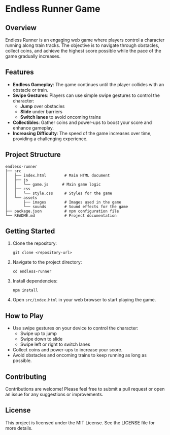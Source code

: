 # Endless Runner Game

## Overview
Endless Runner is an engaging web game where players control a character running along train tracks. The objective is to navigate through obstacles, collect coins, and achieve the highest score possible while the pace of the game gradually increases.

## Features
- **Endless Gameplay**: The game continues until the player collides with an obstacle or train.
- **Swipe Gestures**: Players can use simple swipe gestures to control the character:
  - **Jump** over obstacles
  - **Slide** under barriers
  - **Switch lanes** to avoid oncoming trains
- **Collectibles**: Gather coins and power-ups to boost your score and enhance gameplay.
- **Increasing Difficulty**: The speed of the game increases over time, providing a challenging experience.

## Project Structure
```
endless-runner
├── src
│   ├── index.html        # Main HTML document
│   ├── js
│   │   └── game.js      # Main game logic
│   ├── css
│   │   └── style.css     # Styles for the game
│   └── assets
│       ├── images        # Images used in the game
│       └── sounds        # Sound effects for the game
├── package.json          # npm configuration file
└── README.md             # Project documentation
```

## Getting Started
1. Clone the repository:
   ```
   git clone <repository-url>
   ```
2. Navigate to the project directory:
   ```
   cd endless-runner
   ```
3. Install dependencies:
   ```
   npm install
   ```
4. Open `src/index.html` in your web browser to start playing the game.

## How to Play
- Use swipe gestures on your device to control the character:
  - Swipe up to jump
  - Swipe down to slide
  - Swipe left or right to switch lanes
- Collect coins and power-ups to increase your score.
- Avoid obstacles and oncoming trains to keep running as long as possible.

## Contributing
Contributions are welcome! Please feel free to submit a pull request or open an issue for any suggestions or improvements.

## License
This project is licensed under the MIT License. See the LICENSE file for more details.